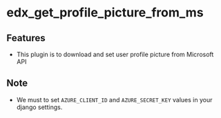 # edx_get_profile_picture_from_ms

## Features

- This plugin is to download and set user profile picture from Microsoft API

## Note

- We must to set `AZURE_CLIENT_ID` and `AZURE_SECRET_KEY` values in your django settings.
